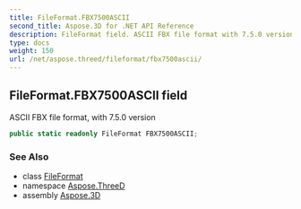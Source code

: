 ```yaml
---
title: FileFormat.FBX7500ASCII
second_title: Aspose.3D for .NET API Reference
description: FileFormat field. ASCII FBX file format with 7.5.0 version
type: docs
weight: 150
url: /net/aspose.threed/fileformat/fbx7500ascii/
---
```

## FileFormat.FBX7500ASCII field

ASCII FBX file format, with 7.5.0 version

```csharp
public static readonly FileFormat FBX7500ASCII;
```

### See Also

* class [FileFormat](../)
* namespace [Aspose.ThreeD](../../../aspose.threed/)
* assembly [Aspose.3D](../../../)


